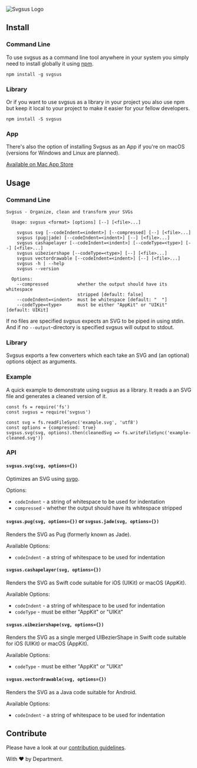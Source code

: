 
![Svgsus Logo](http://www.svgs.us/images/svgsus_og@2x.png)


## Install

### Command Line

To use svgsus as a command line tool anywhere in your system you simply need
to install globally it using [npm](https://npm.com).

```
npm install -g svgsus
```

### Library

Or if you want to use svgsus as a library in your project you also use npm but
keep it local to your project to make it easier for your fellow developers.

```
npm install -S svgsus
```

### App

There's also the option of installing Svgsus as an App if you're on macOS
(versions for Windows and Linux are planned).

[Available on Mac App Store](https://itunes.apple.com/en/app/svgsus/id1106867065?l=en&mt=12)


## Usage


### Command Line

```
Svgsus - Organize, clean and transform your SVGs

  Usage: svgsus <format> [options] [--] [<file>...]

    svgsus svg [--codeIndent=<indent>] [--compressed] [--] [<file>...]
    svgsus (pug|jade) [--codeIndent=<indent>] [--] [<file>...]
    svgsus cashapelayer [--codeIndent=<indent>] [--codeType=<type>] [--] [<file>...]
    svgsus uibeziershape [--codeType=<type>] [--] [<file>...]
    svgsus vectordrawable [--codeIndent=<indent>] [--] [<file>...]
    svgsus -h | --help
    svgsus --version

  Options:
    --compressed           whether the output should have its whitespace
                           stripped [default: false]
    --codeIndent=<indent>  must be whitespace [default: "  "]
    --codeType=<type>      must be either "AppKit" or "UIKit" [default: UIKit]
```

If no files are specified svgsus expects an SVG to be piped in using stdin. And
if no `--output`-directory is specified svgsus will output to stdout.


### Library

Svgsus exports a few converters which each take an SVG and (an optional)
options object as arguments.

### Example

A quick example to demonstrate using svgsus as a library. It reads a an SVG file
and generates a cleaned version of it.

```
const fs = require('fs')
const svgsus = require('svgsus')

const svg = fs.readFileSync('example.svg', 'utf8')
const options = {compressed: true}
svgsus.svg(svg, options).then(cleanedSvg => fs.writeFileSync('example-cleaned.svg'))
```

### API

#### `svgsus.svg(svg, options={})`

Optimizes an SVG using [svgo](https://github.com/svg/svgo).

Options:

- `codeIndent` - a string of whitespace to be used for indentation
- `compressed` - whether the output should have its whitespace stripped

#### `svgsus.pug(svg, options={})` or `svgsus.jade(svg, options={})`

Renders the SVG as Pug (formerly known as Jade).

Available Options:

- `codeIndent` - a string of whitespace to be used for indentation

#### `svgsus.cashapelayer(svg, options={})`

Renders the SVG as Swift code suitable for iOS (UIKit) or macOS (AppKit).

Available Options:

- `codeIndent` - a string of whitespace to be used for indentation
- `codeType` - must be either "AppKit" or "UIKit"

#### `svgsus.uibeziershape(svg, options={})`

Renders the SVG as a single merged UIBezierShape in Swift code suitable
for iOS (UIKit) or macOS (AppKit).

Available Options:

- `codeType` - must be either "AppKit" or "UIKit"

#### `svgsus.vectordrawable(svg, options={})`

Renders the SVG as a Java code suitable for Android.

Available Options:

- `codeIndent` - a string of whitespace to be used for indentation


## Contribute

Please have a look at our [contribution guidelines](CONTRIBUTION.md).



With ❤️ by Department.
